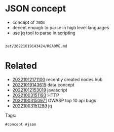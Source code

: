 # JSON concept

- concept of `JSON`
- decent enough to parse in high level languages
- use jq tool to parse in scripting

```
```

` zet/20221019143424/README.md `

# Related

- [20221012171100](/zet/20221012171100/README.md) recently created nodes hub
- [20221019143615](/zet/20221019143615/README.md) data concept
- [20221012153019](/zet/20221012153019/README.md) javascript
- [20221003151193](/zet/20221003151193/README.md) HTTP
- [20221003150971](/zet/20221003150971/README.md) OWASP top 10 api bugs
- [20221003151289](/zet/20221003151289/README.md) jq

Tags:

    #concept #json
